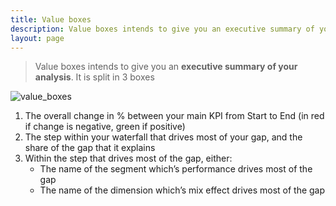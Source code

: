 ```yaml
---
title: Value boxes
description: Value boxes intends to give you an executive summary of your analysis.
layout: page
---
```


> Value boxes intends to give you an **executive summary of your analysis**. It is split in 3 boxes

![value_boxes]({{site.url}}/{{site.baseurl}}/core_app/compare/web_application/dashboard/images/Value-boxes-1-1024x110.jpg)

1. The overall change in % between your main KPI from Start to End (in red if change is negative, green if positive)
2. The step within your waterfall that drives most of your gap, and the share of the gap that it explains
3. Within the step that drives most of the gap, either:
    * The name of the segment which’s performance drives most of the gap
    * The name of the dimension which’s mix effect drives most of the gap
